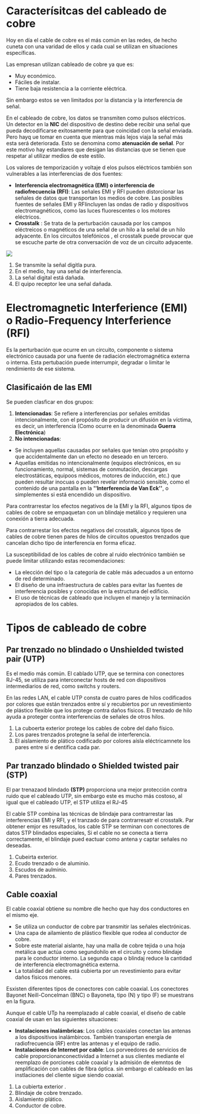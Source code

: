 # Caracterísitcas del cableado de cobre

Hoy en día el cable de cobre es el más común en las redes, de hecho cuneta con una varidad de ellos y cada cual se utilizan en situaciones específicas.

Las empresan utilizan cableado de cobre ya que es:

-   Muy económico.
-   Fáciles de instalar.
-   Tiene baja resistencia a la corriente eléctrica.

Sin embargo estos se ven limitados por la distancia y la interferencia de señal.

En el cableado de cobre, los datos se transmiten como pulsos eléctricos. Un detector en la **NIC** del dispositivo de destino debe recibir una señal que pueda decodificarse exitosamente para que coincidad con la señal enviada. Pero hayq ue tomar en cuenta que mientras más lejos viaja la señal más esta será deteriorada. Esto se denomina como **atenuación de señal**. Por este motivo hay estandares que desigan las distancias que se tienen que respetar al utilizar medios de este estilo.

Los valores de temporización y voltaje d elos pulsos eléctricos también son vulnerables a las interferencias de dos fuentes:

-   **Interferencia electromagnética (EMI) o interferencia de radiofrecuencia (RFI)**: Las señales EMI y RFI pueden distorcionar las señales de datos que transportan los medios de cobre. Las posibles fuentes de señales EMI y RFIincluyen las ondas de radio y dispositivos electromagnéticos, como las luces fluorescentes o los motores eléctricos.
-   **Crosstalk** : Se trata de la perturbación causada por los campos eléctreicos o magnéticos de una señal de un hilo a la señal de un hilo adyacente. En los circuitos telefónicos , el crosstalk puede provocar que se escuche parte de otra conversación de voz de un circuito adyacente.

![](https://ccnadesdecero.es/wp-content/uploads/2017/11/Transmisi%C3%B3n-de-datos-afectada-por-interferencia.png)

1.  Se transmite la señal digitla pura.
2.  En el medio, hay una señal de interferencia.
3.  La señal digital está dañada.
4.  El quipo receptor lee una señal dañada.

# Electromagnetic Interferience (EMI) o Radio-Frequency Interferience (RFI)

Es la perturbación que ocurre en un circuito, componente o sistema electrónico causada por una fuente de radiación electromagnética externa o interna. Esta pertubación puede interrumpir, degradar o limitar le rendimiento de ese sistema.

## Clasificaión de las EMI

Se pueden clasficar en dos grupos:

1.  **Intencionadas**: Se refiere a interferencias por señales emitidas intencionalmente, con el propósito de producir un difusión en la víctima, es decir, un interferencia (Como ocurre en la denominada **Guerra Electrónica**)
2.  **No intencionadas**:

-   Se incluyen aquellas causadas por señales que tenían otro propósito y que accidentalmente dan un efecto no deseado en un tercero.
-   Aquellas emitidas no intencionalmente (equipos electrónicos, en su funcionamiento, normal, sistemas de conmutación, descargas electrostáticas, equipoos médicos, motores de inducción, etc.) que pueden resultar inocuas o pueden revelar informació sensible, como el contenido de una pantalla en la **''Interferencia de Van Eck''**, o simplementes si está encendido un dispositivo.

Para contrarrestar los efectos negativos de la EMI y la RFI, algunos tipos de cables de cobre se empaquetan con un blindaje metálico y requieren una conexión a tierra adecuada.

Para contrarrestar los efectos negativos del crosstalk, algunos tipos de cables de cobre tienen pares de hilos de circuitos opuestos trenzados que cancelan dicho tipo de interferencia en forma eficaz.

La susceptibilidad de los cables de cobre al ruido electrónico también se puede limitar utilizando estas recomendaciones:

-   La elección del tipo o la categoría de cable más adecuados a un entorno de red determinado.
-   El diseño de una infraestructura de cables para evitar las fuentes de interferencia posibles y conocidas en la estructura del edificio.
-   El uso de técnicas de cableado que incluyen el manejo y la terminación apropiados de los cables.

# Tipos de cableado de cobre


## Par trenzado no blindado o Unshielded twisted pair (UTP)

Es el medio más común. El cablado UTP, que se termina con conectores RJ-45, se utiliza para interconectar hosts de red con dispositivos intermediarios de red, como switchs y routers.

En las redes LAN, el cable UTP consta de cuatro pares de hilos codificados por colores que están trenzados entre sí y recubiertos por un revestimiento de plástico flexible que los protege contra daños físicos. El trenzado de hilo ayuda a proteger contra interferencias de señales de otros hilos.



1.  La cuboerta exterior protege los cables de cobre del daño físico.
2.  Los pares trenzados protegne la señal de interferencia.
3.  El aislamiento de plático codificado por colores aísla eléctricamnete los pares entre sí e dentifica cada par.

## Par tranzado blindado o Shielded twisted pair (STP)

El par trenazaod blindado **(STP)** proporciona una mejor protección contra ruido que el cableado UTP, sin embargo este es mucho más costoso, al igual que el cableado UTP, el STP utiliza el RJ-45

El cable STP combina las técnicas de blindaje para contrarrestar las interferencias EMI y RFI, y el tranzado de para contrarresatr el crosstalk. Par obtener emjor es resultados, los cable STP se terminan con conectores de datos STP blindados especiales, Si el cable no se conecta a tierra correctamente, el blindaje pued eactuar como antena y captar señales no deseadas.



1.  Cubeirta exterior.
2.  Ecudo trenzado o de aluminio.
3.  Escudos de aulminio.
4.  Pares trenzados.

## Cable coaxial

El cable coaxial obtiene su nombre dle hecho que hay dos conductores en el mismo eje.

-   Se utiliza un conductor de cobre par transmitir las señales electrónicas.
-   Una capa de ailamiento de plástico flexible que rodea al conductor de cobre.
-   Sobre este material aislante, hay una malla de cobre tejida o una hoja metálica que actúa como segundohilo en el circuito y como blindaje para le conductor interno. La segunda capa o blindaj reduce la cantidad de interferencia electromagnética externa.
-   La totalidad del cable está cubierta por un revestimiento para evitar daños físicos menores.

Esxisten diferentes tipos de conectores con cable coaxial. Los conectores Bayonet Neill-Concelman (BNC) o Bayoneta, tipo (N) y tipo (F) se muestrans en la figura.

Aunque el cable UTp ha reemplazado al cable coaxial, el diseño de cable coaxial de usan en las siguientes situaciones:

-   **Instalaciones inalámbricas**: Los cables coaxiales conectan las antenas a los dispositivos inalámbircos. También transportan energía de radiofrecuencia (RF) entre las antenas y el equipo de radio.
-   **Instalaciones de Internet por cable**: Los porveedores de servicios de cable proporcionanconectividad a Internet a sus clientes mediante el reemplazo de porciones cable coaxial y la admisión de elemntos de amplificación con cables de fibra óptica. sin embargo el cableado en las instlaciones del cliente sigue siendo coaxial.



1.  La cubierta exterior .
2.  Blindaje de cobre trenzado.
3.  Aislamiento plático.
4.  Conductor de cobre.